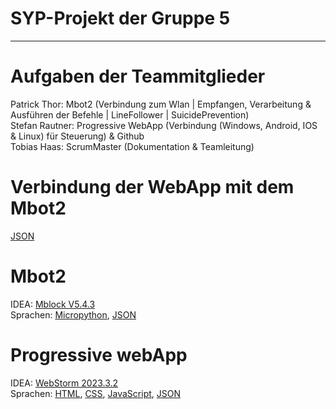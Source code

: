 
# SYP-Projekt der Gruppe 5
---
# Aufgaben der Teammitglieder
Patrick Thor: Mbot2 (Verbindung zum Wlan | Empfangen, Verarbeitung & Ausführen der Befehle | LineFollower | SuicidePrevention)<br>
Stefan Rautner: Progressive WebApp (Verbindung (Windows, Android, IOS & Linux) für Steuerung) & Github<br>
Tobias Haas: ScrumMaster (Dokumentation & Teamleitung)<br>

# Verbindung der WebApp mit dem Mbot2
[JSON](https://www.json.org/json-de.html)

# Mbot2
IDEA: [Mblock V5.4.3](https://s.mblock.cc/download/pc-windows)<br>
Sprachen: [Micropython](https://docs.micropython.org/en/latest/), [JSON](https://www.json.org/json-de.html)

# Progressive webApp
IDEA: [WebStorm 2023.3.2](https://www.jetbrains.com/webstorm/download/download-thanks.html)<br>
Sprachen: [HTML](https://wiki.selfhtml.org/wiki/HTML), [CSS](https://wiki.selfhtml.org/wiki/CSS), [JavaScript](https://wiki.selfhtml.org/wiki/JavaScript), [JSON](https://www.json.org/json-de.html)
